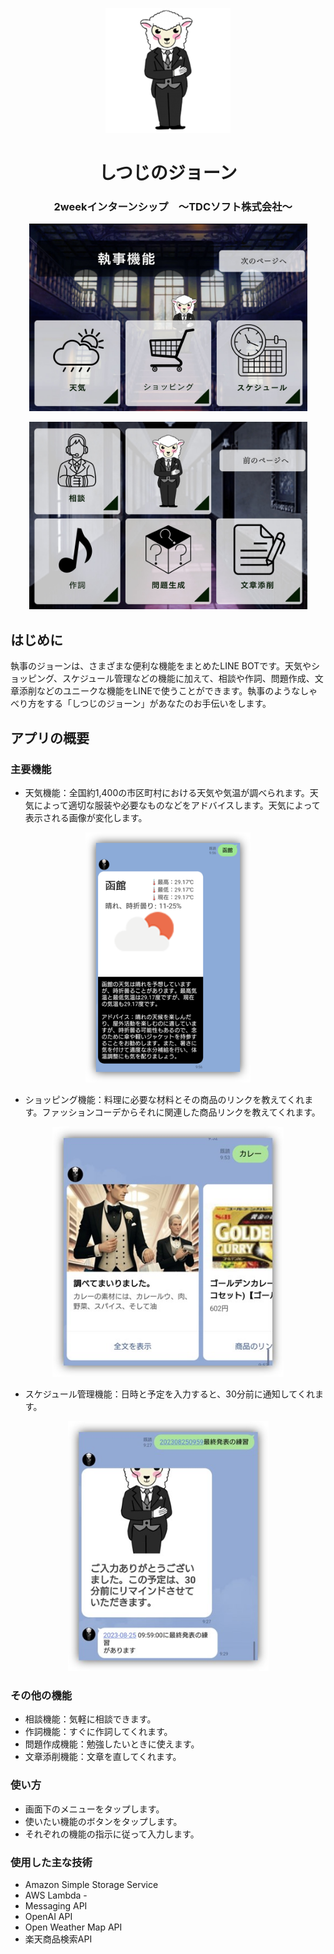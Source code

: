 <p align="center"> 
  <img src="joan.png" alt="joan" width="200px" height="200px">
</p>

<h1 align="center"> しつじのジョーン </h1>
<h3 align="center">　2weekインターンシップ　～TDCソフト株式会社～</h3>

<p align="center"> 
  <img src="richmenu-01.jpg" alt="menu1" width="445px" height="300px">
</p>

<p align="center"> 
  <img src="richmenu-02.jpg" alt="menu1" width="445px" height="300px">
</p>



## はじめに
執事のジョーンは、さまざまな便利な機能をまとめたLINE BOTです。天気やショッピング、スケジュール管理などの機能に加えて、相談や作詞、問題作成、文章添削などのユニークな機能をLINEで使うことができます。執事のようなしゃべり方をする「しつじのジョーン」があなたのお手伝いをします。

## アプリの概要
### 主要機能
- 天気機能：全国約1,400の市区町村における天気や気温が調べられます。天気によって適切な服装や必要なものなどをアドバイスします。天気によって表示される画像が変化します。

<p align="center"> 
  <img src="wether.png" alt="weather" width="264px" height="400px">
</p>

- ショッピング機能：料理に必要な材料とその商品のリンクを教えてくれます。ファッションコーデからそれに関連した商品リンクを教えてくれます。

<p align="center"> 
  <img src="shopping.jpg" alt="shopping" width="370px" height="400px">
</p>

- スケジュール管理機能：日時と予定を入力すると、30分前に通知してくれます。

<p align="center"> 
  <img src="schedule.jpg" alt="schedule" width="321px" height="400px">
</p>

### その他の機能
- 相談機能：気軽に相談できます。
- 作詞機能：すぐに作詞してくれます。
- 問題作成機能：勉強したいときに使えます。
- 文章添削機能：文章を直してくれます。

### 使い方
- 画面下のメニューをタップします。
- 使いたい機能のボタンをタップします。
- それぞれの機能の指示に従って入力します。

### 使用した主な技術
- Amazon Simple Storage Service
- AWS Lambda - 
- Messaging API
- OpenAI API
- Open Weather Map API
- 楽天商品検索API
